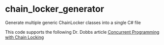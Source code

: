 # chain_locker_generator
Generate multiple generic ChainLocker classes into a single C# file

This code supports the following Dr. Dobbs article [Concurrent Programming with Chain Locking](http://www.drdobbs.com/parallel/concurrent-programming-with-chain-lockin/240149442)
